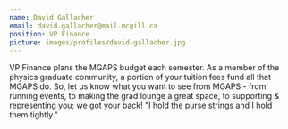 ```yaml
---
name: David Gallacher
email: david.gallacher@mail.mcgill.ca
position: VP Finance
picture: images/profiles/david-gallacher.jpg
---
```


VP Finance plans the MGAPS budget each semester. As a member of the physics graduate community, a portion of your tuition fees fund all that MGAPS do. So, let us know what you want to see from MGAPS - from running events, to making the grad lounge a great space, to supporting & representing you; we got your back!
"I hold the purse strings and I hold them tightly."
